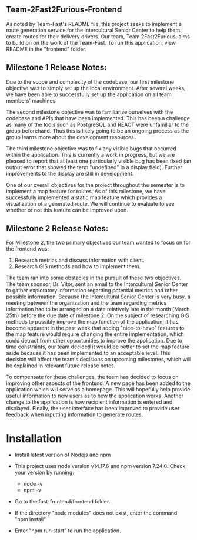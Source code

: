 ## Team-2Fast2Furious-Frontend

As noted by Team-Fast's README file, this project seeks to implement a route generation service for the Intercultural Senior Center to help them create routes for their delivery drivers. Our team, Team 2Fast2Furious, aims to build on on the work of the Team-Fast. To run this application, view README in the "frontend" folder.

## Milestone 1 Release Notes:

Due to the scope and complexity of the codebase, our first milestone objective was to simply set up the local environment. After several weeks, we have been able to successfully set up the application on all team members' machines.

The second milestone objective was to familiarize ourselves with the codebase and APIs that have been implemented. This has been a challenge as many of the tools such as PostgreSQL and REACT were unfamiliar to the group beforehand. Thus this is likely going to be an ongoing process as the group learns more about the development resources.

The third milestone objective was to fix any visible bugs that occurred within the application. This is currently a work in progress, but we are pleased to report that at least one particularly visible bug has been fixed (an output error that showed the term "undefined" in a display field). Further improvements to the display are still in development.

One of our overall objectives for the project throughout the semester is to implement a map feature for routes. As of this milestone, we have successfully implemented a static map feature which provides a visualization of a generated route. We will continue to evaluate to see whether or not this feature can be improved upon.


## Milestone 2 Release Notes:

For Milestone 2, the two primary objectives our team wanted to focus on for the frontend was:
1) Research metrics and discuss information with client.
2) Research GIS methods and how to implement them.

The team ran into some obstacles in the pursuit of these two objectives. The team sponsor, Dr. Vitor, sent an email to the Intercultural Senior Center to gather exploratory information regarding potential metrics and other possible information. Because the Intercultural Senior Center is very busy, a meeting between the organization and the team regarding metrics information had to be arranged on a date relatively late in the month (March 25th) before the due date of milestone 2. On the subject of researching GIS methods to possibly improve the map function of the application, it has become apparent in the past week that adding "nice-to-have" features to the map feature would require changing the entire implementation, which could detract from other opportunities to improve the application. Due to time constraints, our team decided it would be better to set the map feature aside because it has been implemented to an acceptable level. This decision will affect the team's decisions on upcoming milestones, which will be explained in relevant future release notes.

To compensate for these challenges, the team has decided to focus on improving other aspects of the frontend. A new page has been added to the application which will serve as a homepage. This will hopefully help provide useful information to new users as to how the application works. Another change to the application is how recipient information is entered and displayed. Finally, the user interface has been improved to provide user feedback when inputting information to generate routes.

# Installation

- Install latest version of [Nodejs](https://nodejs.org/en/download/) and [npm](https://docs.npmjs.com/downloading-and-installing-node-js-and-npm)
- This project uses node version v14.17.6 and npm version 7.24.0. Check your version by running:
    - node -v
    - npm -v

- Go to the fast-frontend/frontend folder.
- If the directory "node modules" does not exist, enter the command "npm install"
- Enter "npm run start" to run the application.
